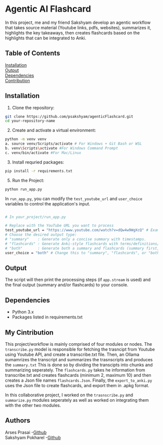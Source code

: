 # Agentic AI Flashcard

In this project, me and my friend Sakshyam develop an agentic workflow that takes source material (Youtube links, pdfs, websites), summarizes it, highlights the key takeaways, then creates flashcards based on the highlights that can be integrated to Anki. 

## Table of Contents 
[Installation](#installation) <br>
[Output](#output)<br>
[Dependencies](#dependencies)<br> 
[Contribution](#my_contribution)<br>

## Installation
1. Clone the repository:
```bash
git clone https://github.com/psakshyam/agenticFlashcard.git
cd your-repository-name
```

2. Create and activate a virtual environment:
```bash
python -m venv venv 
a. source venv/Scripts/activate # For Windows + Git Bash or WSL
b. venv\Scripts\activate #For Windows Command Prompt 
c. venv/bin/activate #For Mac/Linux
```

3. Install requried packages:
```bash
pip install -r requirements.txt 
 ```
5. Run the Project:
```bash
python run_app.py
```
In `run_app.py`, you can modify the `test_youtube_url` and `user_choice` variables to control the application's input.

```bash

# In your_project/run_app.py

# Replace with the YouTube URL you want to process
test_youtube_url = "https://www.youtube.com/watch?v=dQw4w9WgXcQ" # Example: Rick Astley
# Choose the desired output type:
# "summary"    : Generate only a concise summary with timestamps.
# "flashcards" : Generate Anki-style flashcards with terms/definitions/questions.
# "both"       : Generate both a summary and flashcards (summary first, then flashcards).
user_choice = "both" # Change this to "summary", "flashcards", or "both"
```

## Output 
The script will then print the processing steps (if `app.stream` is used) and the final output (summary and/or flashcards) to your console.

## Dependencies
- Python 3.x 
- Packages listed in requirements.txt 


## My Cintribution 

This project/workflow is mainly comprised of four modules or nodes. The `transcribe.py` model is responsible for fetching the trasncipt from Youtube using Youtube API, and create a transcribe.txt file. Then, an Ollama sumamrizes the transcript and summarizes the trasnscripts and produces the `summary.txt` This is done so by dividing the transcipts into chunks and summarizing seperately. The `flashcards.py` takes he information from transcribe.txt and creates flashcards (minimum 2, maximum 10)
 and then creates a Json file names `flashcards.Json`. Finally, the `export_to_anki.py` uses the Json file to create flashcards, and export them in .apkg format. 

In this collaborative project, I worked on the `trasnscribe.py` and `summarize.py` modules seperately as well as worked on integrating them with the other two modules. 

## Authors
Arses Prasai -[Github](https://github.com/arses-ui)  
Sakshyam Pokharel -[Github](https://github.com/psakshyam)

